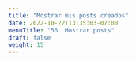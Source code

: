 ```yaml
---
title: "Mostrar mis posts creados"
date: 2022-10-22T13:35:03-07:00
menuTitle: "56. Mostrar posts"
draft: false
weight: 15
---
```


